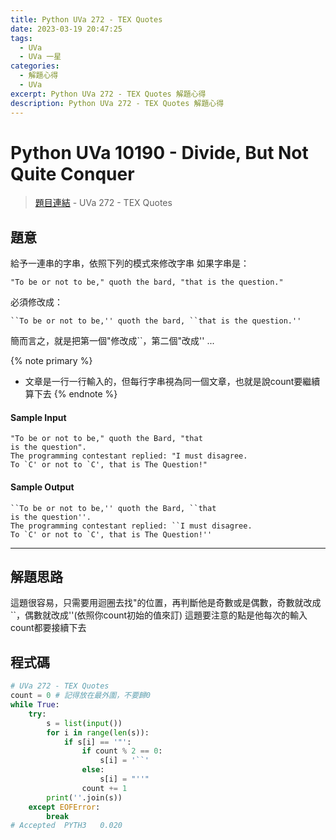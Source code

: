 ```yaml
---
title: Python UVa 272 - TEX Quotes
date: 2023-03-19 20:47:25
tags:
  - UVa
  - UVa 一星
categories:
  - 解題心得
  - UVa
excerpt: Python UVa 272 - TEX Quotes 解題心得
description: Python UVa 272 - TEX Quotes 解題心得
---
```

# Python UVa 10190 - Divide, But Not Quite Conquer

>[題目連結](https://onlinejudge.org/index.php?option=com_onlinejudge&Itemid=8&page=show_problem&category=0&problem=208&mosmsg=Submission+received+with+ID+28319792) - UVa 272 - TEX Quotes



## 題意
給予一連串的字串，依照下列的模式來修改字串
如果字串是：
```text
"To be or not to be," quoth the bard, "that is the question."
```
必須修改成：
```text
``To be or not to be,'' quoth the bard, ``that is the question.''
```
簡而言之，就是把第一個"修改成``，第二個"改成'' ...

{% note primary %}
 - 文章是一行一行輸入的，但每行字串視為同一個文章，也就是說count要繼續算下去
{% endnote %}

#### Sample Input 
```text
"To be or not to be," quoth the Bard, "that
is the question".
The programming contestant replied: "I must disagree.
To `C' or not to `C', that is The Question!"
```

#### Sample Output 
```text
``To be or not to be,'' quoth the Bard, ``that
is the question''.
The programming contestant replied: ``I must disagree.
To `C' or not to `C', that is The Question!''
```

---
## 解題思路
這題很容易，只需要用迴圈去找"的位置，再判斷他是奇數或是偶數，奇數就改成``，偶數就改成''(依照你count初始的值來訂)
這題要注意的點是他每次的輸入count都要接續下去



## 程式碼
```python
# UVa 272 - TEX Quotes
count = 0 # 記得放在最外圍，不要歸0
while True:
    try:
        s = list(input())
        for i in range(len(s)):
            if s[i] == '"':
                if count % 2 == 0: 
                    s[i] = '``'
                else:
                    s[i] = "''"
                count += 1
        print(''.join(s))
    except EOFError:
        break
# Accepted	PYTH3	0.020
```